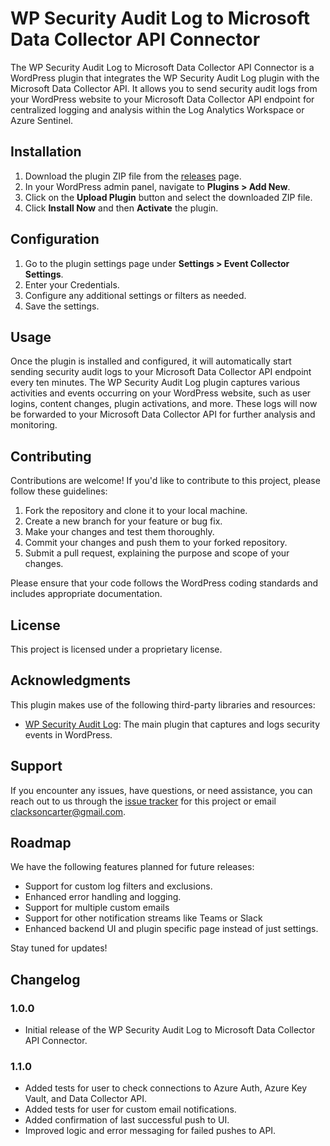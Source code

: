 # WP Security Audit Log to Microsoft Data Collector API Connector

The WP Security Audit Log to Microsoft Data Collector API Connector is a WordPress plugin that integrates the WP Security Audit Log plugin with the Microsoft Data Collector API. It allows you to send security audit logs from your WordPress website to your Microsoft Data Collector API endpoint for centralized logging and analysis within the Log Analytics Workspace or Azure Sentinel.

## Installation

1. Download the plugin ZIP file from the [releases](https://github.com/your-username/your-plugin/releases) page.
2. In your WordPress admin panel, navigate to **Plugins > Add New**.
3. Click on the **Upload Plugin** button and select the downloaded ZIP file.
4. Click **Install Now** and then **Activate** the plugin.

## Configuration

1. Go to the plugin settings page under **Settings > Event Collector Settings**.
2. Enter your Credentials.
3. Configure any additional settings or filters as needed.
4. Save the settings.

## Usage

Once the plugin is installed and configured, it will automatically start sending security audit logs to your Microsoft Data Collector API endpoint every ten minutes. The WP Security Audit Log plugin captures various activities and events occurring on your WordPress website, such as user logins, content changes, plugin activations, and more. These logs will now be forwarded to your Microsoft Data Collector API for further analysis and monitoring.

## Contributing

Contributions are welcome! If you'd like to contribute to this project, please follow these guidelines:

1. Fork the repository and clone it to your local machine.
2. Create a new branch for your feature or bug fix.
3. Make your changes and test them thoroughly.
4. Commit your changes and push them to your forked repository.
5. Submit a pull request, explaining the purpose and scope of your changes.

Please ensure that your code follows the WordPress coding standards and includes appropriate documentation.

## License

This project is licensed under a proprietary license. 

## Acknowledgments

This plugin makes use of the following third-party libraries and resources:

- [WP Security Audit Log](https://wordpress.org/plugins/wp-security-audit-log/): The main plugin that captures and logs security events in WordPress.

## Support

If you encounter any issues, have questions, or need assistance, you can reach out to us through the [issue tracker](https://github.com/your-username/your-plugin/issues) for this project or email clacksoncarter@gmail.com.

## Roadmap

We have the following features planned for future releases:

- Support for custom log filters and exclusions.
- Enhanced error handling and logging.
- Support for multiple custom emails
- Support for other notification streams like Teams or Slack
- Enhanced backend UI and plugin specific page instead of just settings.

Stay tuned for updates!

## Changelog

### 1.0.0

- Initial release of the WP Security Audit Log to Microsoft Data Collector API Connector.

### 1.1.0

- Added tests for user to check connections to Azure Auth, Azure Key Vault, and Data Collector API.
- Added tests for user for custom email notifications.
- Added confirmation of last successful push to UI.
- Improved logic and error messaging for failed pushes to API.
